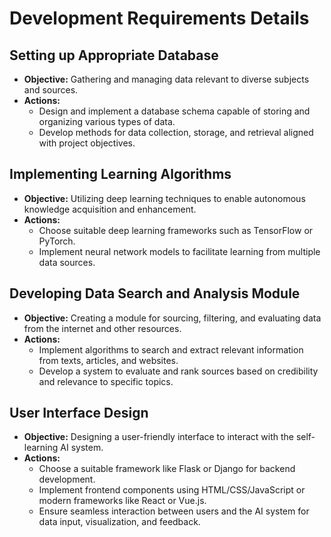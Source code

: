 # Development Requirements Details

## Setting up Appropriate Database

- **Objective:** Gathering and managing data relevant to diverse subjects and sources.
- **Actions:**
  - Design and implement a database schema capable of storing and organizing various types of data.
  - Develop methods for data collection, storage, and retrieval aligned with project objectives.

## Implementing Learning Algorithms

- **Objective:** Utilizing deep learning techniques to enable autonomous knowledge acquisition and enhancement.
- **Actions:**
  - Choose suitable deep learning frameworks such as TensorFlow or PyTorch.
  - Implement neural network models to facilitate learning from multiple data sources.

## Developing Data Search and Analysis Module

- **Objective:** Creating a module for sourcing, filtering, and evaluating data from the internet and other resources.
- **Actions:**
  - Implement algorithms to search and extract relevant information from texts, articles, and websites.
  - Develop a system to evaluate and rank sources based on credibility and relevance to specific topics.

## User Interface Design

- **Objective:** Designing a user-friendly interface to interact with the self-learning AI system.
- **Actions:**
  - Choose a suitable framework like Flask or Django for backend development.
  - Implement frontend components using HTML/CSS/JavaScript or modern frameworks like React or Vue.js.
  - Ensure seamless interaction between users and the AI system for data input, visualization, and feedback.
